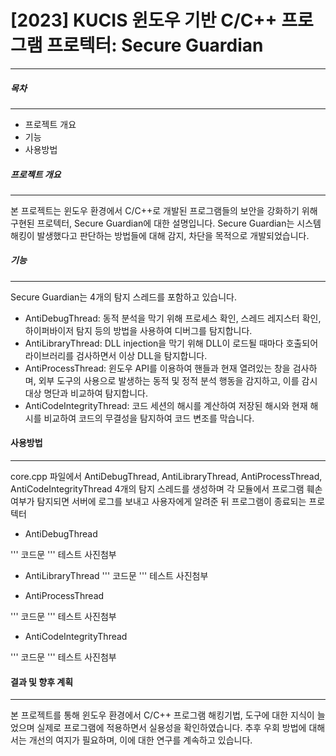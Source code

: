 
# [2023] KUCIS 윈도우 기반 C/C++ 프로그램 프로텍터: Secure Guardian
***

##### 목차
***
* 프로젝트 개요
* 기능
* 사용방법
  


##### 프로젝트 개요
***
본 프로젝트는 윈도우 환경에서 C/C++로 개발된 프로그램들의 보안을 강화하기 위해 구현된 프로텍터, Secure Guardian에 대한 설명입니다. 
Secure Guardian는 시스템 해킹이 발생했다고 판단하는 방법들에 대해 감지, 차단을 목적으로 개발되었습니다.


##### 기능
***
Secure Guardian는 4개의 탐지 스레드를 포함하고 있습니다.

* AntiDebugThread: 동적 분석을 막기 위해 프로세스 확인, 스레드 레지스터 확인, 하이퍼바이저 탐지 등의 방법을 사용하여 디버그를 탐지합니다.
* AntiLibraryThread: DLL injection을 막기 위해 DLL이 로드될 때마다 호출되어 라이브러리를 검사하면서 이상 DLL을 탐지합니다.
* AntiProcessThread: 윈도우 API를 이용하여 핸들과 현재 열려있는 창을 검사하며, 외부 도구의 사용으로 발생하는 동적 및 정적 분석 행동을 감지하고, 이를 감시 대상 명단과 비교하여 탐지합니다.
* AntiCodeIntegrityThread: 코드 세션의 해시를 계산하여 저장된 해시와 현재 해시를 비교하여 코드의 무결성을 탐지하여 코드 변조를 막습니다.


#### 사용방법
***
core.cpp 파일에서 AntiDebugThread, AntiLibraryThread, AntiProcessThread, AntiCodeIntegrityThread 4개의 탐지 스레드를 생성하며 
각 모듈에서 프로그램 훼손 여부가 탐지되면 서버에 로그를 보내고 사용자에게 알려준 뒤 프로그램이 종료되는 프로텍터

* AntiDebugThread

'''
코드문
'''
테스트 사진첨부


* AntiLibraryThread
'''
코드문
'''
테스트 사진첨부

* AntiProcessThread

'''
코드문
'''
테스트 사진첨부


* AntiCodeIntegrityThread

'''
코드문
'''
테스트 사진첨부

#### 결과 및 향후 계획
***
본 프로젝트를 통해 윈도우 환경에서 C/C++ 프로그램 해킹기법, 도구에 대한 지식이 늘었으며 실제로 프로그램에 적용하면서 실용성을 확인하였습니다. 
추후 우회 방법에 대해서는 개선의 여지가 필요하며, 이에 대한 연구를 계속하고 있습니다.



